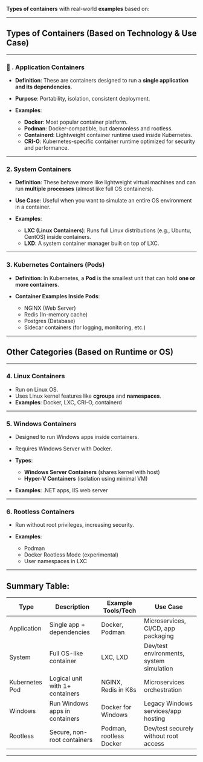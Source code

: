 **Types of containers** with real-world **examples** based on:

---

##  Types of Containers (Based on Technology & Use Case)

---

### 🔹 . **Application Containers**

* **Definition**: These are containers designed to run a **single application and its dependencies**.
* **Purpose**: Portability, isolation, consistent deployment.
* **Examples**:

  * **Docker**: Most popular container platform.
  * **Podman**: Docker-compatible, but daemonless and rootless.
  * **Containerd**: Lightweight container runtime used inside Kubernetes.
  * **CRI-O**: Kubernetes-specific container runtime optimized for security and performance.

---

###  2. **System Containers**

* **Definition**: These behave more like lightweight virtual machines and can run **multiple processes** (almost like full OS containers).
* **Use Case**: Useful when you want to simulate an entire OS environment in a container.
* **Examples**:

  * **LXC (Linux Containers)**: Runs full Linux distributions (e.g., Ubuntu, CentOS) inside containers.
  * **LXD**: A system container manager built on top of LXC.

---

###  3. **Kubernetes Containers (Pods)**

* **Definition**: In Kubernetes, a **Pod** is the smallest unit that can hold **one or more containers**.
* **Container Examples Inside Pods**:

  * NGINX (Web Server)
  * Redis (In-memory cache)
  * Postgres (Database)
  * Sidecar containers (for logging, monitoring, etc.)

---

##  Other Categories (Based on Runtime or OS)

---

###  4. **Linux Containers**

* Run on Linux OS.
* Uses Linux kernel features like **cgroups** and **namespaces**.
* **Examples**: Docker, LXC, CRI-O, containerd

---

###  5. **Windows Containers**

* Designed to run Windows apps inside containers.
* Requires Windows Server with Docker.
* **Types**:

  * **Windows Server Containers** (shares kernel with host)
  * **Hyper-V Containers** (isolation using minimal VM)
* **Examples**: .NET apps, IIS web server

---

###  6. **Rootless Containers**

* Run without root privileges, increasing security.
* **Examples**:

  * Podman
  * Docker Rootless Mode (experimental)
  * User namespaces in LXC

---

##  Summary Table:

| Type           | Description                     | Example Tools/Tech      | Use Case                                 |
| -------------- | ------------------------------- | ----------------------- | ---------------------------------------- |
| Application    | Single app + dependencies       | Docker, Podman          | Microservices, CI/CD, app packaging      |
| System         | Full OS-like container          | LXC, LXD                | Dev/test environments, system simulation |
| Kubernetes Pod | Logical unit with 1+ containers | NGINX, Redis in K8s     | Microservices orchestration              |
| Windows        | Run Windows apps in containers  | Docker for Windows      | Legacy Windows services/app hosting      |
| Rootless       | Secure, non-root containers     | Podman, rootless Docker | Dev/test securely without root access    |

---

